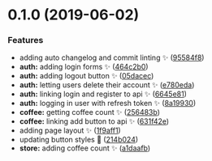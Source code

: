 # 0.1.0 (2019-06-02)


### Features

* adding auto changelog and commit linting :sparkles: ([95584f8](https://github.com/wel-shy/kaffee-web/commit/95584f8))
* **auth:** adding login forms :sparkles: ([464c2b0](https://github.com/wel-shy/kaffee-web/commit/464c2b0))
* **auth:** adding logout button :sparkles: ([05dacec](https://github.com/wel-shy/kaffee-web/commit/05dacec))
* **auth:** letting users delete their account :sparkles: ([e780eda](https://github.com/wel-shy/kaffee-web/commit/e780eda))
* **auth:** linking login and register to api :sparkles: ([6645e81](https://github.com/wel-shy/kaffee-web/commit/6645e81))
* **auth:** logging in user with refresh token :sparkles: ([8a19930](https://github.com/wel-shy/kaffee-web/commit/8a19930))
* **coffee:** getting coffee count :sparkles: ([256483b](https://github.com/wel-shy/kaffee-web/commit/256483b))
* **coffee:** linking add button to api :sparkles: ([631f42e](https://github.com/wel-shy/kaffee-web/commit/631f42e))
* adding page layout :sparkles: ([1f9aff1](https://github.com/wel-shy/kaffee-web/commit/1f9aff1))
* updating button styles :lipstick: ([214b024](https://github.com/wel-shy/kaffee-web/commit/214b024))
* **store:** adding coffee count :sparkles: ([a1daafb](https://github.com/wel-shy/kaffee-web/commit/a1daafb))



